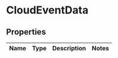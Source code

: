 

# CloudEventData

## Properties

Name | Type | Description | Notes
------------ | ------------- | ------------- | -------------




